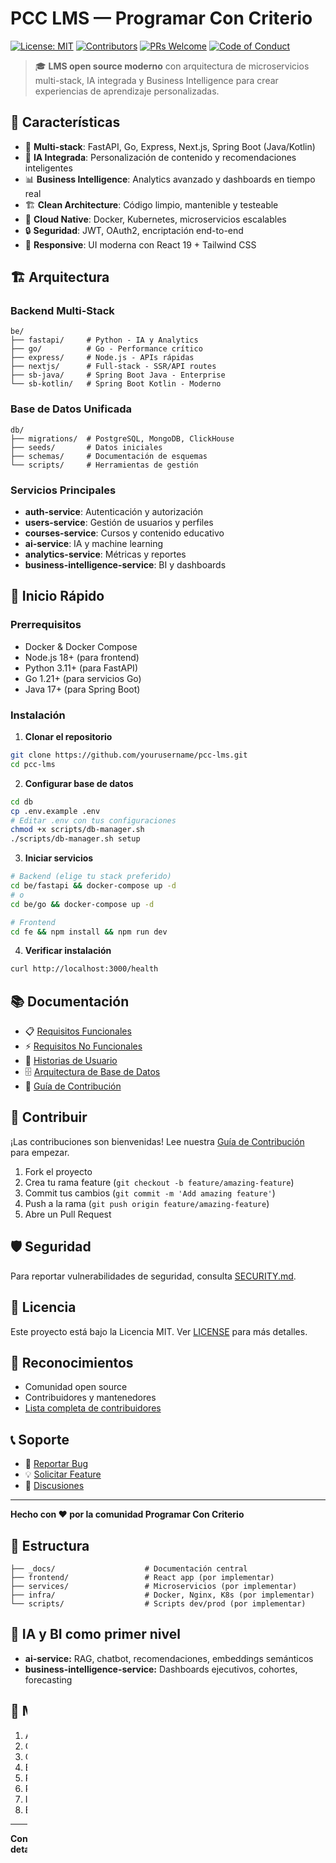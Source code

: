 # PCC LMS — Programar Con Criterio

[![License: MIT](https://img.shields.io/badge/License-MIT-yellow.svg)](https://opensource.org/licenses/MIT)
[![Contributors](https://img.shields.io/github/contributors/yourusername/pcc-lms)](https://github.com/yourusername/pcc-lms/graphs/contributors)
[![PRs Welcome](https://img.shields.io/badge/PRs-welcome-brightgreen.svg)](http://makeapullrequest.com)
[![Code of Conduct](https://img.shields.io/badge/Code%20of%20Conduct-v1.0-ff69b4.svg)](CODE_OF_CONDUCT.md)

> 🎓 **LMS open source moderno** con arquitectura de microservicios multi-stack, IA integrada y Business Intelligence para crear experiencias de aprendizaje personalizadas.

## 🌟 Características

- 🚀 **Multi-stack**: FastAPI, Go, Express, Next.js, Spring Boot (Java/Kotlin)
- 🤖 **IA Integrada**: Personalización de contenido y recomendaciones inteligentes
- 📊 **Business Intelligence**: Analytics avanzado y dashboards en tiempo real
- 🏗️ **Clean Architecture**: Código limpio, mantenible y testeable
- 🐳 **Cloud Native**: Docker, Kubernetes, microservicios escalables
- 🔒 **Seguridad**: JWT, OAuth2, encriptación end-to-end
- 📱 **Responsive**: UI moderna con React 19 + Tailwind CSS

## 🏗️ Arquitectura

### Backend Multi-Stack

```text
be/
├── fastapi/     # Python - IA y Analytics
├── go/          # Go - Performance crítico
├── express/     # Node.js - APIs rápidas
├── nextjs/      # Full-stack - SSR/API routes
├── sb-java/     # Spring Boot Java - Enterprise
└── sb-kotlin/   # Spring Boot Kotlin - Moderno
```

### Base de Datos Unificada

```text
db/
├── migrations/  # PostgreSQL, MongoDB, ClickHouse
├── seeds/       # Datos iniciales
├── schemas/     # Documentación de esquemas
└── scripts/     # Herramientas de gestión
```

### Servicios Principales

- **auth-service**: Autenticación y autorización
- **users-service**: Gestión de usuarios y perfiles
- **courses-service**: Cursos y contenido educativo
- **ai-service**: IA y machine learning
- **analytics-service**: Métricas y reportes
- **business-intelligence-service**: BI y dashboards

## 🚀 Inicio Rápido

### Prerrequisitos

- Docker & Docker Compose
- Node.js 18+ (para frontend)
- Python 3.11+ (para FastAPI)
- Go 1.21+ (para servicios Go)
- Java 17+ (para Spring Boot)

### Instalación

1. **Clonar el repositorio**

```bash
git clone https://github.com/yourusername/pcc-lms.git
cd pcc-lms
```

2. **Configurar base de datos**

```bash
cd db
cp .env.example .env
# Editar .env con tus configuraciones
chmod +x scripts/db-manager.sh
./scripts/db-manager.sh setup
```

3. **Iniciar servicios**

```bash
# Backend (elige tu stack preferido)
cd be/fastapi && docker-compose up -d
# o
cd be/go && docker-compose up -d

# Frontend
cd fe && npm install && npm run dev
```

4. **Verificar instalación**

```bash
curl http://localhost:3000/health
```

## 📚 Documentación

- 📋 [Requisitos Funcionales](_docs/functional-requirements.md)
- ⚡ [Requisitos No Funcionales](_docs/non-functional-requirements.md)
- 📖 [Historias de Usuario](_docs/user-stories.md)
- 🗄️ [Arquitectura de Base de Datos](_docs/database-architecture.md)
- 🤝 [Guía de Contribución](CONTRIBUTING.md)

## 🤝 Contribuir

¡Las contribuciones son bienvenidas! Lee nuestra [Guía de Contribución](CONTRIBUTING.md) para empezar.

1. Fork el proyecto
2. Crea tu rama feature (`git checkout -b feature/amazing-feature`)
3. Commit tus cambios (`git commit -m 'Add amazing feature'`)
4. Push a la rama (`git push origin feature/amazing-feature`)
5. Abre un Pull Request

## 🛡️ Seguridad

Para reportar vulnerabilidades de seguridad, consulta [SECURITY.md](SECURITY.md).

## 📄 Licencia

Este proyecto está bajo la Licencia MIT. Ver [LICENSE](LICENSE) para más detalles.

## 🙏 Reconocimientos

- Comunidad open source
- Contribuidores y mantenedores
- [Lista completa de contribuidores](CONTRIBUTORS.md)

## 📞 Soporte

- 🐛 [Reportar Bug](https://github.com/yourusername/pcc-lms/issues)
- 💡 [Solicitar Feature](https://github.com/yourusername/pcc-lms/issues)
- 💬 [Discusiones](https://github.com/yourusername/pcc-lms/discussions)

---

**Hecho con ❤️ por la comunidad Programar Con Criterio**

## 📁 Estructura

```text
├── _docs/                    # Documentación central
├── frontend/                 # React app (por implementar)
├── services/                 # Microservicios (por implementar)
├── infra/                    # Docker, Nginx, K8s (por implementar)
└── scripts/                  # Scripts dev/prod (por implementar)
```

## 🤖 IA y BI como primer nivel

- **ai-service:** RAG, chatbot, recomendaciones, embeddings semánticos
- **business-intelligence-service:** Dashboards ejecutivos, cohortes, forecasting

## 🎯 MVP (8-10 semanas)

1. Autenticación y gestión de usuarios
2. Catálogo de cursos y matriculación
3. Contenido multimedia y progreso
4. Evaluaciones y calificaciones
5. Pagos integrados (Stripe/MercadoPago)
6. Panel de instructor y estudiante
7. IA para recomendaciones básicas
8. BI para métricas de negocio

---

**Consultar `.vscode/copilot-instructions.md` para convenciones técnicas detalladas**

